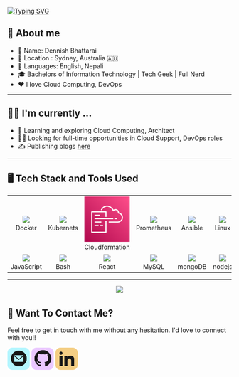 [![Typing SVG](https://readme-typing-svg.demolab.com/?lines=Welcome+to+my+Profile!;Exploring+Cloud+DevOps;Loves+Automation&font=Fira%20Code&center=true&width=440&height=45&color=556ED2&vCenter=true&size=22)](https://git.io/typing-svg)

<h2> 🤘 About me </h2>

<ul>
<li> 👤 Name: Dennish Bhattarai </li>
<li> 📌 Location : Sydney, Australia 🇦🇺 </li>
<li> 📢 Languages: English, Nepali
<li> 🎓 Bachelors of Information Technology | Tech Geek | Full Nerd </li>
<li> ❤️ I love Cloud Computing, DevOps </li>
</ul>

---

<h2 > 👨‍💻 I'm currently ...</h2>

- 🔭 Learning and exploring Cloud Computing, Architect
- 🧑‍💻 Looking for full-time opportunities in Cloud Support, DevOps roles
- ✍️ Publishing blogs [here](https://dennish.me/)

---

<h2>🖥️ Tech Stack and Tools Used</h2>

<table>
<tr>
    <td align="center" width="96" height="40">
            <img src="https://cdn.jsdelivr.net/gh/devicons/devicon/icons/docker/docker-original.svg" />
    <br>Docker
    </td>
    <td align="center" width="96" height="40">
            <img src="https://cdn.jsdelivr.net/gh/devicons/devicon/icons/kubernetes/kubernetes-plain.svg" />
    <br>Kubernets
    </td>
    <td align="center" width="96" height="30">
            <img src="./assets/aws-cloudformation-logo.png"/>
    <br>Cloudformation
    </td>
    <td align="center" width="96" height="40">
            <img src="https://cdn.jsdelivr.net/gh/devicons/devicon/icons/prometheus/prometheus-original.svg" />
    <br>Prometheus
    </td>
    <td align="center" width="96" height="40">
            <img src="https://cdn.jsdelivr.net/gh/devicons/devicon/icons/ansible/ansible-original.svg" />
    <br>Ansible
    </td>
    <td align="center" width="96" height="40">
            <img src="https://cdn.jsdelivr.net/gh/devicons/devicon/icons/linux/linux-original.svg" />
    <br>Linux
    </td>
    <td align="center" width="96" height="40">
            <img src="https://cdn.jsdelivr.net/gh/devicons/devicon/icons/azure/azure-original.svg" />
    <br>Azure
    </td>
      <td align="center" width="96" height="40">
            <img src="https://cdn.jsdelivr.net/gh/devicons/devicon@latest/icons/amazonwebservices/amazonwebservices-original-wordmark.svg" />
    <br>AWS
    </td>
    <td align="center" width="96" height="40">
            <img src="https://cdn.jsdelivr.net/gh/devicons/devicon/icons/vscode/vscode-original.svg" />
    <br>VsCode
    </td>
<tr>
    <td align="center"  width="96" height="40">
        <img src="https://cdn.jsdelivr.net/gh/devicons/devicon/icons/javascript/javascript-original.svg" />
    <br>JavaScript
    </td>
    <td align="center"  width="96"height="40" >
            <img src="https://cdn.jsdelivr.net/gh/devicons/devicon/icons/bash/bash-original.svg" />
    <br>Bash
    </td>
    <td align="center"  width="96" height="40">
            <img src="https://cdn.jsdelivr.net/gh/devicons/devicon/icons/react/react-original.svg" />
    <br>React
    </td>
    </td>
    <td align="center" width="96" height="40">
            <img src="https://cdn.jsdelivr.net/gh/devicons/devicon/icons/mysql/mysql-original.svg" />
    <br>MySQL
    </td>
    <td align="center" width="96" height="40">
            <img src="https://cdn.jsdelivr.net/gh/devicons/devicon/icons/mongodb/mongodb-original.svg" />
    <br>mongoDB
    </td>
    <td align="center" width="96" height="40">
            <img src="https://cdn.jsdelivr.net/gh/devicons/devicon/icons/nodejs/nodejs-original.svg" />
    <br>nodejs
    </td>
    </td>
    <td align="center"  width="96" height="40">
            <img src="https://cdn.jsdelivr.net/gh/devicons/devicon/icons/git/git-original.svg" />
    <br>Git
    <td align="center"  width="96" height="40">
            <img src="https://cdn.jsdelivr.net/gh/devicons/devicon/icons/github/github-original.svg" />
    <br>GitHub
    </td>
    <td align="center"  width="96" height="40">
            <img src="https://cdn.jsdelivr.net/gh/devicons/devicon/icons/figma/figma-original.svg" />
    <br>Figma
    </td>
    
</tr>
</table>

---

<p align="center">
<a href="https://github.com/devdennish">
  <img height="180em" src="https://github-readme-stats-eight-theta.vercel.app/api?username=devdennish&show_icons=true&theme=algolia&include_all_commits=true&count_private=true&hide=issues"/>
</a>
</p>

<h2 >  💬 Want To Contact Me? </h2>

Feel free to get in touch with me without any hesitation. I'd love to connect with you!!

<p>
  <a href="mailto:contact@dennish.me" alt="Mail"><img height='50' src="./assets/mail.png"></a>
   <a href="https://www.github.com/devdennish" alt="Mail"><img height='50' src="./assets/github.png"></a>
  <a href="https://www.linkedin.com/in/dennish-bhattarai/" alt="Linkedin"><img height='50' src="./assets/linkedin.png"></a>
</p>

